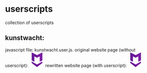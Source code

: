 userscripts
===========

collection of userscripts

kunstwacht:
-----------
javascript file: kunstwacht.user.js. 
original website page (without userscript):
![alt text](https://github.com/adam-p/markdown-here/raw/master/src/common/images/icon48.png "original website page (without userscript)")
rewritten website page (with userscript):
![alt text](https://github.com/adam-p/markdown-here/raw/master/src/common/images/icon48.png "rewritten website page (with userscript)")
